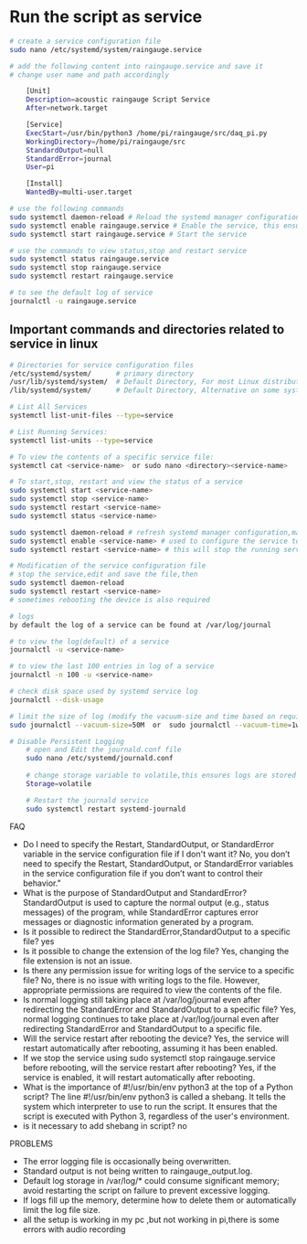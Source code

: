 # Run the script as service

```bash
# create a service configuration file
sudo nano /etc/systemd/system/raingauge.service

# add the following content into raingauge.service and save it
# change user name and path accordingly

    [Unit]
    Description=acoustic raingauge Script Service
    After=network.target

    [Service]
    ExecStart=/usr/bin/python3 /home/pi/raingauge/src/daq_pi.py
    WorkingDirectory=/home/pi/raingauge/src
    StandardOutput=null
    StandardError=journal
    User=pi

    [Install]
    WantedBy=multi-user.target

# use the following commands
sudo systemctl daemon-reload # Reload the systemd manager configuration to recognize the new service.
sudo systemctl enable raingauge.service # Enable the service, this ensure service to start after reboot 
sudo systemctl start raingauge.service # Start the service

# use the commands to view status,stop and restart service
sudo systemctl status raingauge.service
sudo systemctl stop raingauge.service
sudo systemctl restart raingauge.service

# to see the default log of service
journalctl -u raingauge.service

```

## Important commands and directories related to service in linux

```bash
# Directories for service configuration files
/etc/systemd/system/      # primary directory
/usr/lib/systemd/system/  # Default Directory, For most Linux distributions
/lib/systemd/system/      # Default Directory, Alternative on some systems.

# List All Services
systemctl list-unit-files --type=service

# List Running Services:
systemctl list-units --type=service

# To view the contents of a specific service file:
systemctl cat <service-name>  or sudo nano <directory><service-name>

# To start,stop, restart and view the status of a service
sudo systemctl start <service-name>
sudo systemctl stop <service-name>
sudo systemctl restart <service-name>
sudo systemctl status <service-name>

sudo systemctl daemon-reload # refresh systemd manager configuration,make sure you use this when ever you edit service configuration file
sudo systemctl enable <service-name> # used to configure the service to start automatically at boot. 
sudo systemctl restart <service-name> # this will stop the running service and restart it  

# Modification of the service configuration file
# stop the service,edit and save the file,then 
sudo systemctl daemon-reload
sudo systemctl restart <service-name>
# sometimes rebooting the device is also required

# logs
by default the log of a service can be found at /var/log/journal

# to view the log(default) of a service
journalctl -u <service-name>

# to view the last 100 entries in log of a service
journalctl -n 100 -u <service-name>

# check disk space used by systemd service log
journalctl --disk-usage

# limit the size of log (modify the vacuum-size and time based on requirement)
sudo journalctl --vacuum-size=50M  or  sudo journalctl --vacuum-time=1week 

# Disable Persistent Logging
    # open and Edit the journald.conf file
    sudo nano /etc/systemd/journald.conf
    
    # change storage variable to volatile,this ensures logs are stored in RAM and cleared on reboot.
    Storage=volatile

    # Restart the journald service
    sudo systemctl restart systemd-journald
```

FAQ
* Do I need to specify the Restart, StandardOutput, or StandardError variable in the service configuration file if I don't want it?
No, you don’t need to specify the Restart, StandardOutput, or StandardError variables in the service configuration file if you don’t want to control their behavior."
*  What is the purpose of StandardOutput and StandardError? 
StandardOutput is used to capture the normal output (e.g., status messages) of the program, while StandardError captures error messages or diagnostic information generated by a program.
* Is it possible to redirect the StandardError,StandardOutput to a specific file? yes
* Is it possible to change the extension of the log file?
Yes, changing the file extension is not an issue.
* Is there any permission issue for writing logs of the service to a specific file?
No, there is no issue with writing logs to the file. However, appropriate permissions are required to view the contents of the file.
* Is normal logging still taking place at /var/log/journal even after redirecting the StandardError and StandardOutput to a specific file?
Yes, normal logging continues to take place at /var/log/journal even after redirecting StandardError and StandardOutput to a specific file.
* Will the service restart after rebooting the device?
Yes, the service will restart automatically after rebooting, assuming it has been enabled.
* If we stop the service using sudo systemctl stop raingauge.service before rebooting, will the service restart after rebooting?
Yes, if the service is enabled, it will restart automatically after rebooting.
* What is the importance of #!/usr/bin/env python3 at the top of a Python script?
The line #!/usr/bin/env python3 is called a shebang. It tells the system which interpreter to use to run the script. It ensures that the script is executed with Python 3, regardless of the user's environment.
* is it necessary to add shebang in script? no

PROBLEMS
* The error logging file is occasionally being overwritten.
* Standard output is not being written to raingauge_output.log.
* Default log storage in /var/log/* could consume significant memory; avoid restarting the script on failure to prevent excessive logging.
* If logs fill up the memory, determine how to delete them or automatically limit the log file size.
* all the setup is working in my pc ,but not working in pi,there is some errors with audio recording

